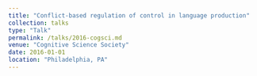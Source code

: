 ```yaml
---
title: "Conflict-based regulation of control in language production"
collection: talks
type: "Talk"
permalink: /talks/2016-cogsci.md
venue: "Cognitive Science Society"
date: 2016-01-01
location: "Philadelphia, PA"
---
```



